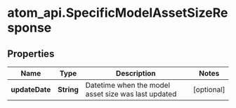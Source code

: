 # atom_api.SpecificModelAssetSizeResponse

## Properties
Name | Type | Description | Notes
------------ | ------------- | ------------- | -------------
**updateDate** | **String** | Datetime when the model asset size was last updated | [optional] 


